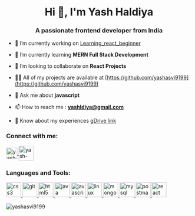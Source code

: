 <h1 align="center">Hi 👋, I'm Yash Haldiya</h1>
<h3 align="center">A passionate frontend developer from India</h3>

- 🔭 I’m currently working on [Learning_react_beginner](https://github.com/yashasvi9199/learning_react_beginner)

- 🌱 I’m currently learning **MERN Full Stack Development**

- 👯 I’m looking to collaborate on **React Projects**

- 👨‍💻 All of my projects are available at [https://github.com/yashasvi9199](https://github.com/yashasvi9199)

- 💬 Ask me about **javascript**

- 📫 How to reach me : **yashldiya@gmail.com**

- 📄 Know about my experiences [gDrive link](https://drive.google.com/drive/folders/1mb5qmbJRKGqX6KLDUAeQaDKVfqoNXib1?usp=sharing)

<h3 align="left">Connect with me:</h3>
<p align="left">
  <a href="https://codepen.io/yashasvi9199" target="blank">
    <img align="center" src="https://www.svgrepo.com/show/353582/codepen-icon.svg" alt="yashasvi9199" height="30" width="30" />
  </a>
  <a href="https://linkedin.com/in/www.linkedin.com/in/yash-haldiya-230888165" target="blank">
    <img align="center" src="https://www.svgrepo.com/show/448234/linkedin.svg" alt="yash-haldiya" height="40" width="40" />
  </a>
</p>

<h3 align="left">Languages and Tools:</h3>
<p align="left"> 
<a href="https://www.w3schools.com/css/" target="_blank" rel="noreferrer"> 
  <img src="https://www.svgrepo.com/show/452185/css-3.svg" alt="css3" width="40" height="40"/> 
</a> 
<a href="https://git-scm.com/" target="_blank" rel="noreferrer"> 
  <img src="https://www.vectorlogo.zone/logos/git-scm/git-scm-icon.svg" alt="git" width="40" height="40"/> 
</a> <a href="https://www.w3.org/html/" target="_blank" rel="noreferrer"> 
  <img src="https://www.svgrepo.com/show/349402/html5.svg" alt="html5" width="40" height="40"/> 
</a> <a href="https://www.java.com" target="_blank" rel="noreferrer"> 
  <img src="https://www.svgrepo.com/show/452234/java.svg" alt="java" width="40" height="40"/> 
</a> <a href="https://developer.mozilla.org/en-US/docs/Web/JavaScript" target="_blank" rel="noreferrer"> 
  <img src="https://www.svgrepo.com/show/349419/javascript.svg" alt="javascript" width="40" height="40"/> 
</a> <a href="https://www.linux.org/" target="_blank" rel="noreferrer"> 
  <img src="https://www.svgrepo.com/show/452054/linux.svg" alt="linux" width="40" height="40"/> 
</a> <a href="https://www.mongodb.com/" target="_blank" rel="noreferrer"> 
  <img src="https://www.svgrepo.com/show/439231/mongodb.svg" alt="mongodb" width="40" height="40"/> 
</a> <a href="https://www.mysql.com/" target="_blank" rel="noreferrer"> 
  <img src="https://www.svgrepo.com/show/439233/mysql.svg" alt="mysql" width="40" height="40"/> 
</a> <a href="https://postman.com" target="_blank" rel="noreferrer"> 
  <img src="https://www.svgrepo.com/show/354202/postman-icon.svg" alt="postman" width="40" height="40"/> 
</a> <a href="https://reactjs.org/" target="_blank" rel="noreferrer"> 
  <img src="https://www.svgrepo.com/show/374032/reactjs.svg" alt="react" width="40" height="40"/> 
</a> </p>

<p><img align="center" src="https://github-readme-stats.vercel.app/api/top-langs?username=yashasvi9199&show_icons=true&locale=en&layout=compact" alt="yashasvi9199" /></p>

